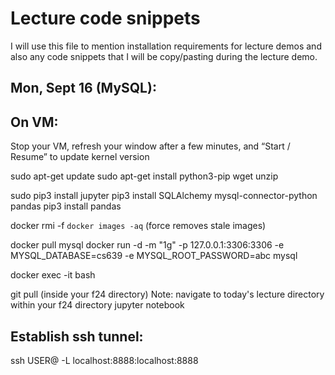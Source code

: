 # Lecture code snippets

I will use this file to mention installation requirements for lecture demos and also any code snippets that I will be copy/pasting during the lecture demo.

## Mon, Sept 16 (MySQL):

On VM:
------

Stop your VM, refresh your window after a few minutes, and “Start / Resume” to update kernel version

sudo apt-get update
sudo apt-get install python3-pip wget unzip

sudo pip3 install jupyter
pip3 install SQLAlchemy mysql-connector-python pandas
pip3 install pandas

docker rmi -f `docker images -aq` (force removes stale images)

docker pull mysql
docker run -d -m "1g" -p 127.0.0.1:3306:3306 -e MYSQL_DATABASE=cs639 -e MYSQL_ROOT_PASSWORD=abc mysql

docker exec -it <CONTAINER NAME> bash

git pull (inside your f24 directory)
Note: navigate to today's lecture directory within your f24 directory
jupyter notebook

Establish ssh tunnel:
--------------------

ssh USER@<IP> -L localhost:8888:localhost:8888

